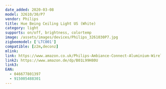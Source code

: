 ```yaml
---
date_added: 2020-03-08
model: 32610/30/P7
vendor: Philips
title: Hue Being Ceiling Light US (White)
category: light
supports: on/off, brightness, colortemp
image: /assets/images/devices/Philips_3261030P7.jpg
zigbeemodel: ['LTC001']
compatible: [z2m,deconz]
mlink: 
link: https://www.amazon.co.uk/Philips-Ambiance-Connect-Aluminium-Wireless/dp/B01L99H80U
link2: https://www.amazon.de/dp/B01L99H80U
link3: 
EAN: 
  - 046677801397
  - 915005488301
---
```

